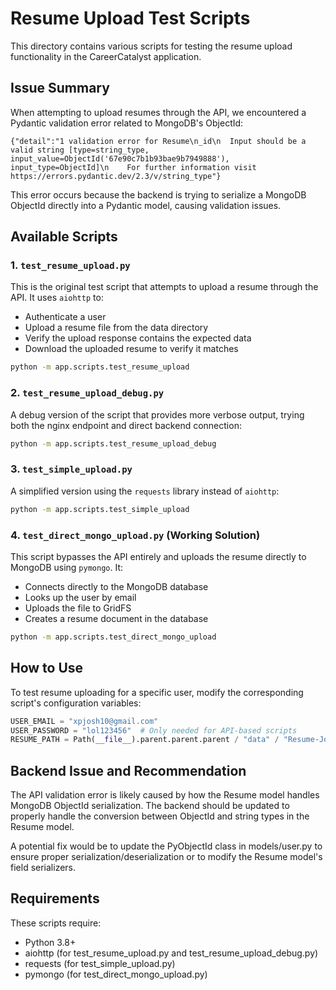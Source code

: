 # Resume Upload Test Scripts

This directory contains various scripts for testing the resume upload functionality in the CareerCatalyst application.

## Issue Summary

When attempting to upload resumes through the API, we encountered a Pydantic validation error related to MongoDB's ObjectId:

```
{"detail":"1 validation error for Resume\n_id\n  Input should be a valid string [type=string_type, input_value=ObjectId('67e90c7b1b93bae9b7949888'), input_type=ObjectId]\n    For further information visit https://errors.pydantic.dev/2.3/v/string_type"}
```

This error occurs because the backend is trying to serialize a MongoDB ObjectId directly into a Pydantic model, causing validation issues.

## Available Scripts

### 1. `test_resume_upload.py`

This is the original test script that attempts to upload a resume through the API. It uses `aiohttp` to:

- Authenticate a user
- Upload a resume file from the data directory
- Verify the upload response contains the expected data
- Download the uploaded resume to verify it matches

```bash
python -m app.scripts.test_resume_upload
```

### 2. `test_resume_upload_debug.py`

A debug version of the script that provides more verbose output, trying both the nginx endpoint and direct backend connection:

```bash
python -m app.scripts.test_resume_upload_debug
```

### 3. `test_simple_upload.py`

A simplified version using the `requests` library instead of `aiohttp`:

```bash
python -m app.scripts.test_simple_upload
```

### 4. `test_direct_mongo_upload.py` (Working Solution)

This script bypasses the API entirely and uploads the resume directly to MongoDB using `pymongo`. It:

- Connects directly to the MongoDB database
- Looks up the user by email
- Uploads the file to GridFS
- Creates a resume document in the database

```bash
python -m app.scripts.test_direct_mongo_upload
```

## How to Use

To test resume uploading for a specific user, modify the corresponding script's configuration variables:

```python
USER_EMAIL = "xpjosh10@gmail.com"
USER_PASSWORD = "lol123456"  # Only needed for API-based scripts
RESUME_PATH = Path(__file__).parent.parent.parent / "data" / "Resume-Joshua Dsouza.docx"
```

## Backend Issue and Recommendation

The API validation error is likely caused by how the Resume model handles MongoDB ObjectId serialization. The backend should be updated to properly handle the conversion between ObjectId and string types in the Resume model.

A potential fix would be to update the PyObjectId class in models/user.py to ensure proper serialization/deserialization or to modify the Resume model's field serializers.

## Requirements

These scripts require:

- Python 3.8+
- aiohttp (for test_resume_upload.py and test_resume_upload_debug.py)
- requests (for test_simple_upload.py)
- pymongo (for test_direct_mongo_upload.py)

